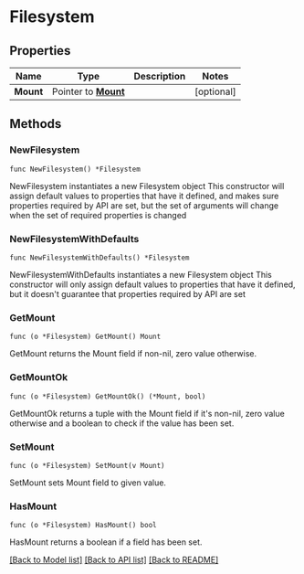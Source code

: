 # Filesystem

## Properties

Name | Type | Description | Notes
------------ | ------------- | ------------- | -------------
**Mount** | Pointer to [**Mount**](Mount.md) |  | [optional] 

## Methods

### NewFilesystem

`func NewFilesystem() *Filesystem`

NewFilesystem instantiates a new Filesystem object
This constructor will assign default values to properties that have it defined,
and makes sure properties required by API are set, but the set of arguments
will change when the set of required properties is changed

### NewFilesystemWithDefaults

`func NewFilesystemWithDefaults() *Filesystem`

NewFilesystemWithDefaults instantiates a new Filesystem object
This constructor will only assign default values to properties that have it defined,
but it doesn't guarantee that properties required by API are set

### GetMount

`func (o *Filesystem) GetMount() Mount`

GetMount returns the Mount field if non-nil, zero value otherwise.

### GetMountOk

`func (o *Filesystem) GetMountOk() (*Mount, bool)`

GetMountOk returns a tuple with the Mount field if it's non-nil, zero value otherwise
and a boolean to check if the value has been set.

### SetMount

`func (o *Filesystem) SetMount(v Mount)`

SetMount sets Mount field to given value.

### HasMount

`func (o *Filesystem) HasMount() bool`

HasMount returns a boolean if a field has been set.


[[Back to Model list]](../README.md#documentation-for-models) [[Back to API list]](../README.md#documentation-for-api-endpoints) [[Back to README]](../README.md)


